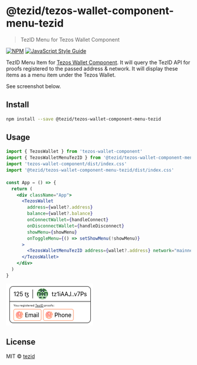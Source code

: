 # @tezid/tezos-wallet-component-menu-tezid

> TezID Menu for Tezos Wallet Component

[![NPM](https://img.shields.io/npm/v/tezos-wallet-component-menu-tezid.svg)](https://www.npmjs.com/package/tezos-wallet-component-menu-tezid) [![JavaScript Style Guide](https://img.shields.io/badge/code_style-standard-brightgreen.svg)](https://standardjs.com)

TezID Menu Item for [Tezos Wallet Component](https://github.com/asbjornenge/tezos-wallet-component). It will query the TezID API for proofs registered to the passed address & network. It will display these items as a menu item under the Tezos Wallet.

See screenshot below.

## Install

```bash
npm install --save @tezid/tezos-wallet-component-menu-tezid
```

## Usage

```jsx
import { TezosWallet } from 'tezos-wallet-component'
import { TezosWalletMenuTezID } from '@tezid/tezos-wallet-component-menu-tezid'
import 'tezos-wallet-component/dist/index.css'
import '@tezid/tezos-wallet-component-menu-tezid/dist/index.css'

const App = () => {
  return (
    <div className="App">
      <TezosWallet
        address={wallet?.address}
        balance={wallet?.balance}
        onConnectWallet={handleConnect}
        onDisconnectWallet={handleDisconnect}
        showMenu={showMenu}
        onToggleMenu={() => setShowMenu(!showMenu)}
      >
        <TezosWalletMenuTezID address={wallet?.address} network="mainnet" />
      </TezosWallet>
    </div>
  ) 
}
```

![screenshot](screenshot.png?raw=true "Screenshot")

## License

MIT © [tezid](https://github.com/tezid)
